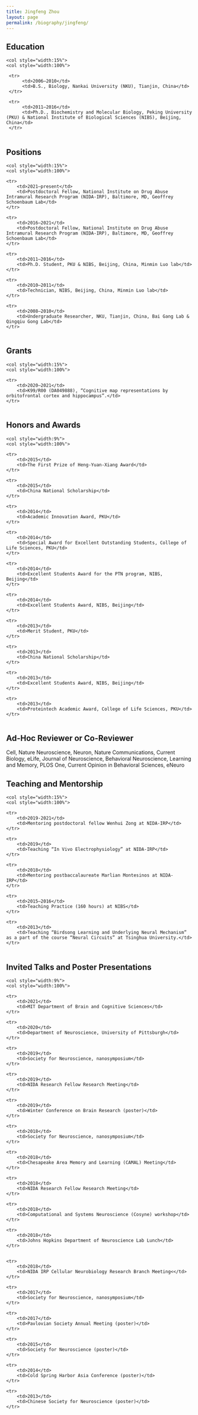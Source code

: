 ```yaml
---
title: Jingfeng Zhou
layout: page
permalink: /biography/jingfeng/
---
```


## Education

<table style="width:100%" border="0">
     
	<col style="width:15%">
	<col style="width:100%">    
     
     <tr>
          <td>2006–2010</td>
          <td>B.S., Biology, Nankai University (NKU), Tianjin, China</td>
     </tr>
     
     <tr>
          <td>2011–2016</td>
          <td>Ph.D., Biochemistry and Molecular Biology, Peking University (PKU) & National Institute of Biological Sciences (NIBS), Beijing, China</td>
     </tr>
     
     
</table>

## Positions

<table style="width:100%" border="0">
	
	<col style="width:15%">
	<col style="width:100%">
	
	<tr>
		<td>2021–present</td>
		<td>Postdoctoral Fellow, National Institute on Drug Abuse Intramural Research Program (NIDA-IRP), Baltimore, MD, Geoffrey Schoenbaum Lab</td>
	</tr>	

	<tr>
		<td>2016–2021</td>
		<td>Postdoctoral Fellow, National Institute on Drug Abuse Intramural Research Program (NIDA-IRP), Baltimore, MD, Geoffrey Schoenbaum Lab</td>
	</tr>
	
	<tr>	
		<td>2011–2016</td>
		<td>Ph.D. Student, PKU & NIBS, Beijing, China, Minmin Luo lab</td>
	</tr>
	
	<tr>
		<td>2010–2011</td>
		<td>Technician, NIBS, Beijing, China, Minmin Luo lab</td>
	</tr>
	
	<tr>
		<td>2008–2010</td>
		<td>Undergraduate Researcher, NKU, Tianjin, China, Bai Gang Lab & Qingqiu Gong Lab</td>
	</tr>

</table>

## Grants

<table style="width:100%" border="0">
	
	<col style="width:15%">
	<col style="width:100%">

	<tr>
		<td>2020–2021</td>
		<td>K99/R00 (DA049888), “Cognitive map representations by orbitofrontal cortex and hippocampus”.</td>
	</tr>

</table>

## Honors and Awards

<table style="width:100%" border="0">
	
	<col style="width:9%">
	<col style="width:100%">

	<tr>
		<td>2015</td>
		<td>The First Prize of Heng-Yuan-Xiang Award</td>
	</tr>
	
	<tr>
		<td>2015</td>
		<td>China National Scholarship</td>
	</tr>

	<tr>
		<td>2014</td>
		<td>Academic Innovation Award, PKU</td>
	</tr>
	
	<tr>
		<td>2014</td>
		<td>Special Award for Excellent Outstanding Students, College of Life Sciences, PKU</td>
	</tr>
	
	<tr>
		<td>2014</td>
		<td>Excellent Students Award for the PTN program, NIBS, Beijing</td>
	</tr>
	
	<tr>
		<td>2014</td>
		<td>Excellent Students Award, NIBS, Beijing</td>
	</tr>
	
	<tr>
		<td>2013</td>
		<td>Merit Student, PKU</td>
	</tr>
	
	<tr>
		<td>2013</td>
		<td>China National Scholarship</td>
	</tr>
	
	<tr>
		<td>2013</td>
		<td>Excellent Students Award, NIBS, Beijing</td>
	</tr>
	
	<tr>
		<td>2013</td>
		<td>Proteintech Academic Award, College of Life Sciences, PKU</td>
	</tr>	
	
</table>
  
## Ad-Hoc Reviewer or Co-Reviewer

Cell, Nature Neuroscience, Neuron, Nature Communications, Current Biology, eLife, Journal of Neuroscience, Behavioral Neuroscience, Learning and Memory, PLOS One, Current Opinion in Behavioral Sciences, eNeuro

## Teaching and Mentorship

<table style="width:100%" border="0">
	
	<col style="width:15%">
	<col style="width:100%">

	<tr>
		<td>2019-2021</td>
		<td>Mentoring postdoctoral fellow Wenhui Zong at NIDA-IRP</td>
	</tr>
	
	<tr>
		<td>2019</td>
		<td>Teaching “In Vivo Electrophysiology” at NIDA-IRP</td>
	</tr>

	<tr>
		<td>2018</td>
		<td>Mentoring postbaccalaureate Marlian Montesinos at NIDA-IRP</td>
	</tr>
	
	<tr>
		<td>2015–2016</td>
		<td>Teaching Practice (160 hours) at NIBS</td>
	</tr>
	
	<tr>
		<td>2013</td>
		<td>Teaching “Birdsong Learning and Underlying Neural Mechanism” as a part of the course “Neural Circuits” at Tsinghua University.</td>
	</tr>
</table>

## Invited Talks and Poster Presentations

<table style="width:100%" border="0">
	
	<col style="width:9%">
	<col style="width:100%">

	<tr>
		<td>2021</td>
		<td>MIT Department of Brain and Cognitive Sciences</td>
	</tr>
	
	<tr>
		<td>2020</td>
		<td>Department of Neuroscience, University of Pittsburgh</td>
	</tr>

	<tr>
		<td>2019</td>
		<td>Society for Neuroscience, nanosymposium</td>
	</tr>
	
	<tr>
		<td>2019</td>
		<td>NIDA Research Fellow Research Meeting</td>
	</tr>
	
	<tr>
		<td>2019</td>
		<td>Winter Conference on Brain Research (poster)</td>
	</tr>
	
	<tr>
		<td>2018</td>
		<td>Society for Neuroscience, nanosymposium</td>
	</tr>
	
	<tr>
		<td>2018</td>
		<td>Chesapeake Area Memory and Learning (CAMAL) Meeting</td>
	</tr>
	
	<tr>
		<td>2018</td>
		<td>NIDA Research Fellow Research Meeting</td>
	</tr>
	
	<tr>
		<td>2018</td>
		<td>Computational and Systems Neuroscience (Cosyne) workshop</td>
	</tr>
	
	<tr>
		<td>2018</td>
		<td>Johns Hopkins Department of Neuroscience Lab Lunch</td>
	</tr>	
	

	<tr>
		<td>2018</td>
		<td>NIDA IRP Cellular Neurobiology Research Branch Meeting<</td>
	</tr>
	
	<tr>
		<td>2017</td>
		<td>Society for Neuroscience, nanosymposium</td>
	</tr>

	<tr>
		<td>2017</td>
		<td>Pavlovian Society Annual Meeting (poster)</td>
	</tr>
	
	<tr>
		<td>2015</td>
		<td>Society for Neuroscience (poster)</td>
	</tr>
	
	<tr>
		<td>2014</td>
		<td>Cold Spring Harbor Asia Conference (poster)</td>
	</tr>
	
	<tr>
		<td>2013</td>
		<td>Chinese Society for Neuroscience (poster)</td>
	</tr>
	
</table>

